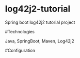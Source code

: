 # log42j2-tutorial

Spring boot log42j2 tutorial project

#Technologies

Java, SpringBoot, Maven, Log42j2

#Configuration

